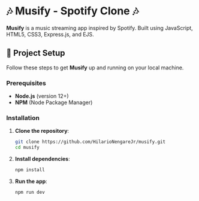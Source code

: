 # 🎶 Musify - Spotify Clone 🎶

**Musify** is a music streaming app inspired by Spotify. Built using JavaScript, HTML5, CSS3, Express.js, and EJS.

## 🚀 Project Setup

Follow these steps to get **Musify** up and running on your local machine.

### Prerequisites

- **Node.js** (version 12+)
- **NPM** (Node Package Manager)

### Installation

1. **Clone the repository**:
   ```bash
   git clone https://github.com/HilarioNengareJr/musify.git
   cd musify
   ```

2. **Install dependencies**:
   ```bash
   npm install
   ```

3. **Run the app**:
   ```bash
   npm run dev
   ```

